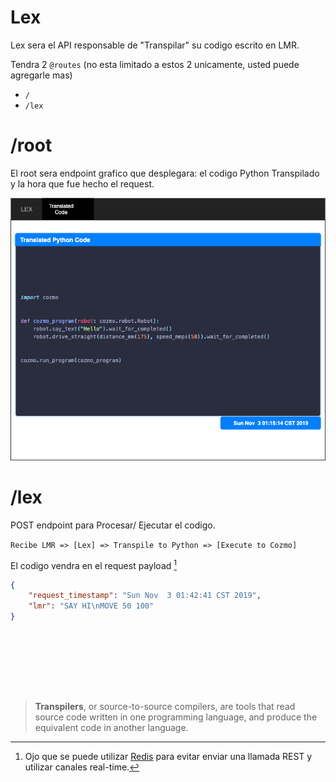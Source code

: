 # Lex

Lex sera el API responsable de "Transpilar" su codigo escrito en LMR.

Tendra 2 `@routes` (no esta limitado a estos 2 unicamente, usted puede agregarle mas)

- `/`
- `/lex`

# /root

El root sera endpoint grafico que desplegara: el codigo Python Transpilado y la hora que fue hecho el request.


![lex](img/lex.png)

# /lex

POST endpoint para Procesar/ Ejecutar el codigo.

`Recibe LMR => [Lex] => Transpile to Python => [Execute to Cozmo]`

El codigo vendra en el request payload [^1]

```json
{
    "request_timestamp": "Sun Nov  3 01:42:41 CST 2019",
    "lmr": "SAY HI\nMOVE 50 100"
}

```

<br>

[^1]: Ojo que se puede utilizar [Redis](redis.md) para evitar enviar una llamada REST y utilizar canales real-time.





<br><br><br><br>
> **Transpilers**, or source-to-source compilers, are tools that read source code written in one programming language, and produce the equivalent code in another language.
